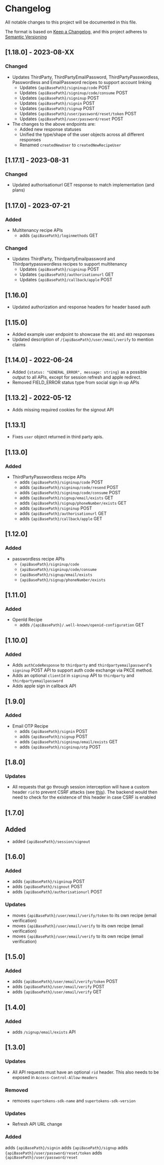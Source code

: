 # Changelog

All notable changes to this project will be documented in this file.

The format is based on [Keep a Changelog](https://keepachangelog.com/en/1.0.0/),
and this project adheres to [Semantic Versioning](https://semver.org/spec/v2.0.0.html)

## [1.18.0] - 2023-08-XX

### Changed
- Updates ThirdParty, ThirdPartyEmailPassword, ThirdPartyPasswordless, Passwordless and EmailPassword recipes to support account linking 
  - Updates `{apiBasePath}/signinup/code`               POST
  - Updates `{apiBasePath}/signinup/code/consume`       POST
  - Updates `{apiBasePath}/signinup`                    POST
  - Updates `{apiBasePath}/signin`                      POST
  - Updates `{apiBasePath}/signup`                      POST
  - Updates `{apiBasePath}/user/password/reset/token`   POST
  - Updates `{apiBasePath}/user/password/reset`         POST
- The changes to the above endpoints are:
  - Added new response statuses
  - Unified the type/shape of the user objects across all different responses 
  - Renamed `createdNewUser` to `createdNewRecipeUser`

## [1.17.1] - 2023-08-31

### Changed

- Updated authorisationurl GET response to match implementation (and plans)

## [1.17.0] - 2023-07-21

### Added
- Multitenancy recipe APIs
  - adds `{apiBasePath}/loginmethods` GET

### Changed
- Updates ThirdParty, ThirdpartyEmailpassword and Thirdpartypasswordless recipes to support multitenancy
  - Updates `{apiBasePath}/signinup`          POST
  - Updates `{apiBasePath}/authorisationurl`  GET
  - Updates `{apiBasePath}/callback/apple`    POST

## [1.16.0]

- Updated authorization and response headers for header based auth

## [1.15.0]

- Added example user endpoint to showcase the `401` and `403` responses
- Updated description of `/{apiBasePath}/user/email/verify` to mention claims

## [1.14.0] - 2022-06-24
- Added `{status: "GENERAL_ERROR", message: string}` as a possible output to all APIs, except for session refresh and apple redirect.
- Removed FIELD_ERROR status type from social sign in up APIs

## [1.13.2] - 2022-05-12
- Adds missing required cookies for the signout API

## [1.13.1]
- Fixes `user` object returned in third party apis.

## [1.13.0]

### Added 
- ThirdPartyPasswordless recipe APIs
  - adds `{apiBasePath}/signinup/code`                 POST
  - adds `{apiBasePath}/signinup/code/resend`          POST
  - adds `{apiBasePath}/signinup/code/consume`         POST
  - adds `{apiBasePath}/signup/email/exists`           GET
  - adds `{apiBasePath}/signup/phoneNumber/exists`     GET
  - adds `{apiBasePath}/signinup`         POST
  - adds `{apiBasePath}/authorisationurl` GET
  - adds `{apiBasePath}/callback/apple`   GET



## [1.12.0]

### Added
- passwordless recipe APIs
  - `{apiBasePath}/signinup/code`
  - `{apiBasePath}/signinup/code/consume`
  - `{apiBasePath}/signup/email/exists`
  - `{apiBasePath}/signup/phoneNumber/exists`

## [1.11.0]

### Added 
- OpenId Recipe
  - adds  `/{apiBasePath}/.well-known/openid-configuration` GET

## [1.10.0]

### Added
- Adds `authCodeResponse` to `thirdparty` and `thirdpartyemailpassword`'s `signinup` POST API to support auth code exchange via PKCE method.
- Adds an optional `clientId` in `signinup` API to `thirdparty` and `thirdpartyemailpassword`
- Adds apple sign in callback API

## [1.9.0]

### Added

- Email OTP Recipe
  - adds `{apiBasePath}/signin`                POST
  - adds `{apiBasePath}/signup`                POST
  - adds `{apiBasePath}/signinup/email/exists` GET
  - adds `{apiBasePath}/signinup/otp`          POST

## [1.8.0]

### Updates

- All requests that go through session interception will have a custom header `rid` to prevent CSRF attacks (see [this](https://cheatsheetseries.owasp.org/cheatsheets/Cross-Site_Request_Forgery_Prevention_Cheat_Sheet.html#use-of-custom-request-headers)). The backend would then need to check for the existence of this header in case CSRF is enabled

## [1.7.0]

## Added 
- added `{apiBasePath}/session/signout`

## [1.6.0]

### Added 
- adds `{apiBasePath}/signinup`         POST
- adds `{apiBasePath}/signout`          POST
- adds `{apiBasePath}/authorisationurl` POST


### Updates
- moves `{apiBasePath}/user/email/verify/token` to its own recipe (email verification)
- moves `{apiBasePath}/user/email/verify` to its own recipe (email verification)
- moves `{apiBasePath}/user/email/verify` to its own recipe (email verification)

## [1.5.0]

### Added 

- adds `{apiBasePath}/user/email/verify/token` POST
- adds `{apiBasePath}/user/email/verify`       POST
- adds `{apiBasePath}/user/email/verify`       GET

## [1.4.0]

### Added
- adds `/signup/email/exists`  API

## [1.3.0]

### Updates
- All API requests must have an optional `rid` header. This also needs to be exposed in `Access-Control-Allow-Headers` 

### Removed
- removes `supertokens-sdk-name` and `supertokens-sdk-version`

### Updates
- Refresh API URL change

### Added
adds `{apiBasePath}/signin`
adds `{apiBasePath}/signup`
adds `{apiBasePath}/user/password/reset/token`
adds `{apiBasePath}/user/password/reset`